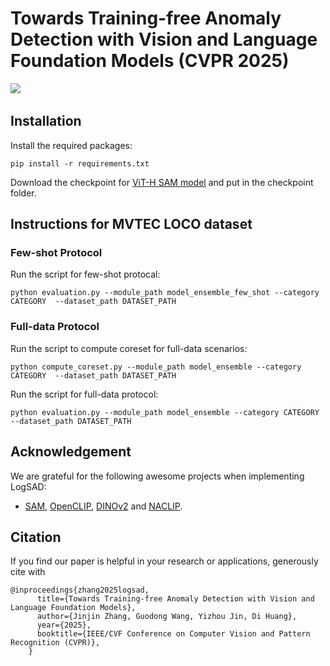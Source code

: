 # Towards Training-free Anomaly Detection with Vision and Language Foundation Models (CVPR 2025)

<div>
  <a href="https://arxiv.org/abs/2503.18325"><img src="https://img.shields.io/static/v1?label=Arxiv&message=LogSAD&color=red&logo=arxiv"></a> &ensp;
</div>


## Installation

Install the required packages:

```
pip install -r requirements.txt
```


Download the checkpoint for [ViT-H SAM model](https://dl.fbaipublicfiles.com/segment_anything/sam_vit_h_4b8939.pth) and put in the checkpoint folder.


## Instructions for MVTEC LOCO dataset

### Few-shot Protocol
Run the script for few-shot protocal:

```
python evaluation.py --module_path model_ensemble_few_shot --category CATEGORY  --dataset_path DATASET_PATH
```

### Full-data Protocol
Run the script to compute coreset for full-data scenarios:

```
python compute_coreset.py --module_path model_ensemble --category CATEGORY  --dataset_path DATASET_PATH
```

Run the script for full-data protocol:

```
python evaluation.py --module_path model_ensemble --category CATEGORY  --dataset_path DATASET_PATH
```


## Acknowledgement
We are grateful for the following awesome projects when implementing LogSAD:
* [SAM](https://github.com/facebookresearch/segment-anything), [OpenCLIP](https://github.com/mlfoundations/open_clip), [DINOv2](https://github.com/facebookresearch/dinov2) and [NACLIP](https://github.com/sinahmr/NACLIP).


## Citation
If you find our paper is helpful in your research or applications, generously cite with
```
@inproceedings{zhang2025logsad,
      title={Towards Training-free Anomaly Detection with Vision and Language Foundation Models},
      author={Jinjin Zhang, Guodong Wang, Yizhou Jin, Di Huang},
      year={2025},
      booktitle={IEEE/CVF Conference on Computer Vision and Pattern Recognition (CVPR)},
    }
```
